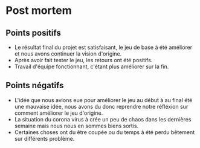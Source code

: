 # Post mortem 

## Points positifs
* Le résultat final du projet est satisfaisant, le jeu de base à été améliorer et nous avons continuer la vision d'origine. 
* Après avoir fait tester le jeu, les retours ont été positifs.
* Travail d'équipe fonctionnant, c'étant plus améliorer sur la fin. 

## Points négatifs
* L'idée que nous avions eue pour améliorer le jeu au début à au final été une mauvaise idée, nous avons du donc reprendre notre réfléxion sur comment améliorer le jeu d'origine.
* La situation du corona virus à crée un peu de chaos dans les dernières semaine mais nous nous en sommes biens sortis. 
* Certaines choses ont du être coupée ou du temps à été perdu bêtement sur différents problème. 
